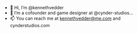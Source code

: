 - 👋 Hi, I’m @kennethvedder
- 👀 I’m a cofounder and game designer at @cynder-studios...
- 📫 You can reach me at kennethvedder@me.com and cynderstudios.com

<!---
kennethvedder/kennethvedder is a ✨ special ✨ repository because its `README.md` (this file) appears on your GitHub profile.
You can click the Preview link to take a look at your changes.
--->
